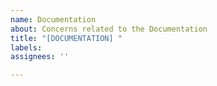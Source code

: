 ```yaml
---
name: Documentation
about: Concerns related to the Documentation
title: "[DOCUMENTATION] "
labels:
assignees: ''

---
```

